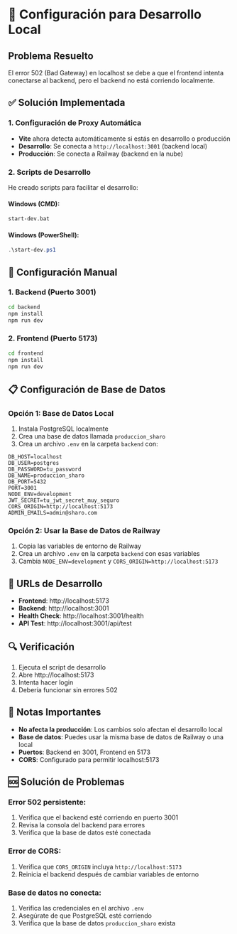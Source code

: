 # 🚀 Configuración para Desarrollo Local

## Problema Resuelto
El error 502 (Bad Gateway) en localhost se debe a que el frontend intenta conectarse al backend, pero el backend no está corriendo localmente.

## ✅ Solución Implementada

### 1. Configuración de Proxy Automática
- **Vite** ahora detecta automáticamente si estás en desarrollo o producción
- **Desarrollo**: Se conecta a `http://localhost:3001` (backend local)
- **Producción**: Se conecta a Railway (backend en la nube)

### 2. Scripts de Desarrollo
He creado scripts para facilitar el desarrollo:

#### Windows (CMD):
```bash
start-dev.bat
```

#### Windows (PowerShell):
```powershell
.\start-dev.ps1
```

## 🔧 Configuración Manual

### 1. Backend (Puerto 3001)
```bash
cd backend
npm install
npm run dev
```

### 2. Frontend (Puerto 5173)
```bash
cd frontend
npm install
npm run dev
```

## 📋 Configuración de Base de Datos

### Opción 1: Base de Datos Local
1. Instala PostgreSQL localmente
2. Crea una base de datos llamada `produccion_sharo`
3. Crea un archivo `.env` en la carpeta `backend` con:

```env
DB_HOST=localhost
DB_USER=postgres
DB_PASSWORD=tu_password
DB_NAME=produccion_sharo
DB_PORT=5432
PORT=3001
NODE_ENV=development
JWT_SECRET=tu_jwt_secret_muy_seguro
CORS_ORIGIN=http://localhost:5173
ADMIN_EMAILS=admin@sharo.com
```

### Opción 2: Usar la Base de Datos de Railway
1. Copia las variables de entorno de Railway
2. Crea un archivo `.env` en la carpeta `backend` con esas variables
3. Cambia `NODE_ENV=development` y `CORS_ORIGIN=http://localhost:5173`

## 🎯 URLs de Desarrollo

- **Frontend**: http://localhost:5173
- **Backend**: http://localhost:3001
- **Health Check**: http://localhost:3001/health
- **API Test**: http://localhost:3001/api/test

## 🔍 Verificación

1. Ejecuta el script de desarrollo
2. Abre http://localhost:5173
3. Intenta hacer login
4. Debería funcionar sin errores 502

## 🚨 Notas Importantes

- **No afecta la producción**: Los cambios solo afectan el desarrollo local
- **Base de datos**: Puedes usar la misma base de datos de Railway o una local
- **Puertos**: Backend en 3001, Frontend en 5173
- **CORS**: Configurado para permitir localhost:5173

## 🆘 Solución de Problemas

### Error 502 persistente:
1. Verifica que el backend esté corriendo en puerto 3001
2. Revisa la consola del backend para errores
3. Verifica que la base de datos esté conectada

### Error de CORS:
1. Verifica que `CORS_ORIGIN` incluya `http://localhost:5173`
2. Reinicia el backend después de cambiar variables de entorno

### Base de datos no conecta:
1. Verifica las credenciales en el archivo `.env`
2. Asegúrate de que PostgreSQL esté corriendo
3. Verifica que la base de datos `produccion_sharo` exista
